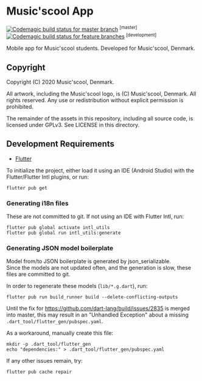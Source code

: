 # Music'scool App
[![Codemagic build status for master branch](https://api.codemagic.io/apps/5fc5305a253cd4a4babce97d/deploy-master/status_badge.svg)](https://codemagic.io/app/5fc5305a253cd4a4babce97d/) <sup>[master]</sup> [![Codemagic build status for feature branches](https://api.codemagic.io/apps/5fc5305a253cd4a4babce97d/development/status_badge.svg)](https://codemagic.io/app/5fc5305a253cd4a4babce97d/) <sup>[development]</sup>

Mobile app for Music'scool students. Developed for Music'scool, Denmark.

## Copyright

Copyright (C) 2020 Music'scool, Denmark.

All artwork, including the Music'scool logo, is (C) Music'scool, Denmark.
All rights reserved. Any use or redistribution without explicit permission
is prohibited.

The remainder of the assets in this repository, including all source code,
is licensed under GPLv3. See LICENSE in this directory.


## Development Requirements

- [Flutter](https://flutter.dev)

To initialize the project, either load it using an IDE (Android Studio) with the
Flutter/Flutter Intl plugins, or run:

```shell script
flutter pub get
```

### Generating i18n files
These are not committed to git. If not using an IDE with Flutter Intl, run:

```shell script
flutter pub global activate intl_utils
flutter pub global run intl_utils:generate
```

### Generating JSON model boilerplate

Model from/to JSON boilerplate is generated by json_serializable.  
Since the models are not updated often, and the generation is slow, these
files are committed to git.

In order to regenerate these models (`lib/*.g.dart`), run:

```shell script
flutter pub run build_runner build --delete-conflicting-outputs
```

Until the fix for https://github.com/dart-lang/build/issues/2835 is merged into master,
this may result in an "Unhandled Exception" about a missing `.dart_tool/flutter_gen/pubspec.yaml`.

As a workaround, manually create this file:
```shell script
mkdir -p .dart_tool/flutter_gen
echo "dependencies:" > .dart_tool/flutter_gen/pubspec.yaml
```

If any other issues remain, try:
```shell script
flutter pub cache repair
```

